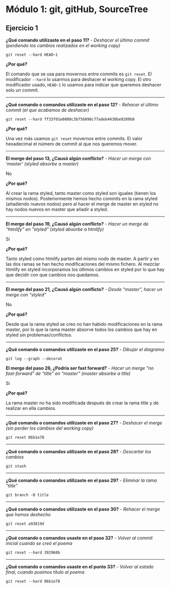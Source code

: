 # Módulo 1: git, gitHub, SourceTree

## Ejercicio 1

**¿Qué comando utilizaste en el paso 11?** - *Deshacer el último commit (perdiendo los cambios realizados en el working copy)*

`git reset --hard HEAD~1`

**¿Por qué?**

El comando que se usa para movernos entre commits es `git reset`. El modificador `--hard` lo usarmos para deshacer el working copy. El otro modificador usado, `HEAD~1` lo usamos para indicar que queremos deshacer solo un commit.

-------
**¿Qué comando o comandos utilizaste en el paso 12?** - *Rehacer el último commit (el que acabamos de deshacer)*

`git reset --hard ff33f01e0800c3b756898c77adeb4430be9289b0`

**¿Por qué?**

Una vez más usamos `git reset` movernos entre commits. El valor hexadecimal el número de commit al que nos queremos mover.

-------
**El merge del paso 13, ¿Causó algún conflicto?** - *Hacer un merge con ‘master’ (styled absorbe a master)*

No

**¿Por qué?**

Al crear la rama styled, tanto master como styled son iguales (tienen los mismos nodos). Posteriormente hemos hecho commits en la rama styled (añadiendo nuevos nodos) pero al hacer el merge de master en styled no hay nodos nuevos en master que añadir a styled.

-------
**El merge del paso 19, ¿Causó algún conflicto?** - *Hacer un merge de “htmlify” en “styled” (styled absorbe a htmlify)*

Sí

**¿Por qué?**

Tanto styled como htmlify parten del mismo nodo de master. A partir y en las dos ramas se han hecho modificaciones del mismo fichero. Al mezclar htmlify en styled incorporamos los útlimos cambios en styled por lo que hay que decidir con que cambios nos quedamos.

-------
**El merge del paso 21, ¿Causó algún conflicto?** - *Desde “master”, hacer un merge con “styled”*

No

**¿Por qué?**

Desde que la rama styled se creo no han habido modificaciones en la rama master, por lo que la rama master absorve todos los cambios que hay en styled sin problemas/conflictos.

-------
**¿Qué comando o comandos utilizaste en el paso 25?** - *Dibujar el diagrama*

`git log --graph --decorat`

**El merge del paso 26, ¿Podría ser fast forward?** - *Hacer un merge “no fast-forward” de “title” en “master” (master absorbe a title)*

Si

**¿Por qué?**

La rama master no ha sido modificada después de crear la rama title y de realizar en ella cambios.

-------
**¿Qué comando o comandos utilizaste en el paso 27?** - *Deshacer el merge (sin perder los cambios del working copy)*

`git reset 06b1e78`

-------
**¿Qué comando o comandos utilizaste en el paso 28?** - *Descartar los cambios*

`git stash`

-------
**¿Qué comando o comandos utilizaste en el paso 29?** - *Eliminar la rama “title”*

`git branch -D title`

-------
**¿Qué comando o comandos utilizaste en el paso 30?** - *Rehacer el merge que hemos deshecho*

`git reset a93819d`

-------
**¿Qué comando o comandos usaste en el paso 32?** - *Volver al commit inicial cuando se creó el poema*

`git reset --hard 392968b`

-------
**¿Qué comando o comandos usaste en el punto 33?** - *Volver al estado final, cuando pusimos título al poema*

`git reset --hard 06b1e78`